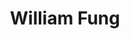 ---
layout: page
title: William Fung
description: Ph.D. Candidate
img: assets/img/fung.jpeg
redirect: https://www.linkedin.com/in/william-fung-a02614192/
importance: 6
category: Current
---